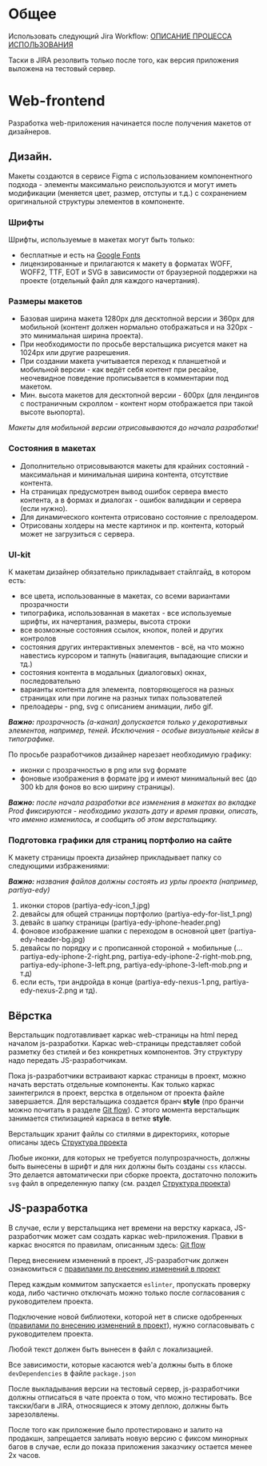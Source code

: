 # Общее

Использовать следующий Jira Workflow: [ОПИСАНИЕ ПРОЦЕССА ИСПОЛЬЗОВАНИЯ](../../general/dashboardGuide.md#ОПИСАНИЕ-ПРОЦЕССА-ИСПОЛЬЗОВАНИЯ)

Таски в JIRA резолвить только после того, как версия приложения выложена на тестовый сервер.

# Web-frontend

Разработка web-приложения начинается после получения макетов от дизайнеров.

## Дизайн.

Макеты создаются в сервисе Figma с использованием компонентного подхода - элементы максимально реиспользуются и могут иметь модификации (меняется цвет, размер, отступы и т.д.) с сохранением оригинальной структуры элементов в компоненте. 

### Шрифты 
Шрифты, используемые в макетах могут быть только: 
- бесплатные и есть на [Google Fonts](https://fonts.google.com/)
- лицензированные и прилагаются к макету в форматах WOFF, WOFF2, TTF, EOT и SVG в зависимости от браузерной поддержки на проекте (отдельный файл для каждого начертания). 

### Размеры макетов
- Базовая ширина макета 1280px для десктопной версии и 360px для мобильной (контент должен нормально отображаться и на 320px - это минимальная ширина проекта). 
- При необходимости по просьбе верстальщика рисуется макет на 1024px или другие разрешения. 
- При создании макета учитывается переход к планшетной и мобильной версии - как ведёт себя контент при ресайзе, неочевидное поведение прописывается в комментарии под макетом.
- Мин. высота макетов для десктопной версии - 600px (для лендингов с постраничным скроллом - контент норм отображается при такой высоте вьюпорта). 

*Макеты для мобильной версии отрисовываются до начала разработки!*

### Состояния в макетах
- Дополнительно отрисовываются макеты для крайних состояний - максимальная и минимальная ширина контента, отсутствие контента.
- На страницах предусмотрен вывод ошибок сервера вместо контента, а в формах и диалогах - ошибок валидации и сервера (если нужно).
- Для динамического контента отрисовано состояние с прелоадером.
- Отрисованы холдеры на месте картинок и пр. контента, который может не загрузиться с сервера.

### UI-kit
К макетам дизайнер обязательно прикладывает стайлгайд, в котором есть:
- все цвета, использованные в макетах, со всеми вариантами прозрачности
- типографика, использованная в макетах - все используемые шрифты, их начертания, размеры, высота строки
- все возможные состояния ссылок, кнопок, полей и других контролов
- состояния других интерактивных элементов - всё, на что можно навестись курсором и тапнуть (навигация, выпадающие списки и тд.)
- состояния контента в модальных (диалоговых) окнах, последовательно
- варианты контента для элемента, повторяющегося на разных страницах или при логине на разных типах пользователей  
- прелоадеры - png, svg с описанием анимации, либо gif.

*__Важно:__ прозрачность (a-канал) допускается только у декоративных элементов, например, теней. Исключения - особые визуальные кейсы в типографике.*

По просьбе разработчиков дизайнер нарезает необходимую графику:
- иконки с прозрачностью в png или svg формате
- фоновые изображения в формате jpg и имеют минимальный вес (до 300 kb для фонов во всю ширину страницы).

*__Важно:__ после начала разработки все изменения в макетах во вкладке Prod фиксируются - необходимо указать дату и время правки, описать, что именно изменилось, и сообщить об этом верстальщику.*

### Подготовка графики для страниц портфолио на сайте
К макету страницы проекта дизайнер прикладывает папку со следующими избражениями:

*__Важно:__ названия файлов должны состоять из урлы проекта (например, partiya-edy)*
1. иконки сторов (partiya-edy-icon_1.jpg) 
2. девайсы для общей страницы портфолио (partiya-edy-for-list_1.png) 
3. девайс в шапку страницы (partiya-edy-iphone-header.png) 
4. фоновое изображение шапки с переходом в основной цвет (partiya-edy-header-bg.jpg) 
5. девайсы по порядку и с прописанной стороной + мобильные (…partiya-edy-iphone-2-right.png, partiya-edy-iphone-2-right-mob.png, partiya-edy-iphone-3-left.png, partiya-edy-iphone-3-left-mob.png и т.д) 
6. если есть, три андройда в конце (partiya-edy-nexus-1.png, partiya-edy-nexus-2.png и тд).

## Вёрстка

Верстальщик подготавливает каркас web-страницы на html перед началом js-разработки.
Каркас web-страницы представляет собой разметку без стилей и без конкретных компонентов.
Эту структуру надо передать JS-разработчикам.

Пока js-разработчики встраивают каркас страницы в проект, можно начать верстать отдельные компоненты.
Как только каркас заинтегрился в проект, верстка в отдельном от проекта файле завершается.
Для верстальщика создается бранч __style__ (про бранчи можно почитать в разделе [Git flow](git_flow.md)).
С этого момента верстальщик занимается стилизацией каркаса в ветке __style__.

Верстальщик хранит файлы со стилями в директориях, которые описаны здесь [Структура проекта](js_project.md)

Любые иконки, для которых не требуется полупрозрачность, должны быть вынесены в шрифт и для них должны быть созданы `css` классы. Это делается автоматически при сборке проекта, достаточно положить `svg` файл в определенную папку (см. раздел [Структура проекта](js_project.md))

## JS-разработка

В случае, если у верстальщика нет времени на верстку каркаса, JS-разработчик может сам создать каркас web-приложения.
Правки в каркас вносятся по правилам, описанным здесь: [Git flow](git_flow.md)

Перед внесением изменений в проект, JS-разработчик должен ознакомиться с [правилами по внесению изменений в проект](js_project.md)

Перед каждым коммитом запускается `eslinter`, пропускать проверку кода, либо частично отключать можно только после согласования с руководителем проекта.

Подключение новой библиотеки, которой нет в списке одобренных ([правилами по внесению изменений в проект](js_project.md)), нужно согласовывать с руководителем проекта.

Любой текст должен быть вынесен в файл с локализацией.

Все зависимости, которые касаются web'а должны быть в блоке `devDependencies` в файле `package.json`

После выкладывания версии на тестовый сервер, js-разработчики должны отписаться в чате проекта о том, что можно тестировать.
Все такски/баги в JIRA, относящиеся к этому деплою, должны быть зарезолвлены.

После того как приложение было протестировано и залито на продакшн, запрещается заливать новую версию с фиксом минорных багов в случае, если до показа приложения заказчику остается менее 2х часов.

